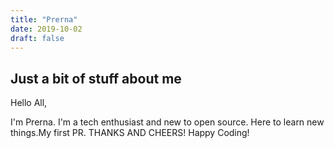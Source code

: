 ```yaml
---
title: "Prerna"
date: 2019-10-02
draft: false
---
```


## Just a bit of stuff about me
Hello All,

I'm Prerna. I'm a tech enthusiast and new to open source. Here to learn new things.My first PR.
THANKS AND CHEERS!
Happy Coding!
